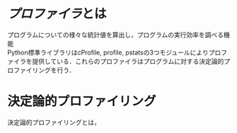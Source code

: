 # *プロファイラ*とは
プログラムについての様々な統計値を算出し，プログラムの実行効率を調べる機能  
Python標準ライブラリはcProfile, profile, pstatsの3つモジュールによりプロファイラを提供している．これらのプロファイラはプログラムに対する決定論的プロファイリングを行う．  
# 決定論的プロファイリング
決定論的プロファイリングとは，
